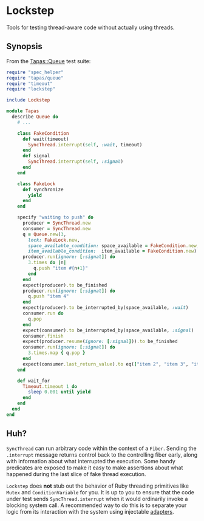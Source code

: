 # Lockstep

Tools for testing thread-aware code without actually using threads.

## Synopsis

From the [Tapas::Queue](https://github.com/avdi/tapas-queue) test suite:

```ruby
require "spec_helper"
require "tapas/queue"
require "timeout"
require "lockstep"

include Lockstep

module Tapas
  describe Queue do
    # ...

    class FakeCondition
      def wait(timeout)
        SyncThread.interrupt(self, :wait, timeout)
      end
      def signal
        SyncThread.interrupt(self, :signal)
      end
    end

    class FakeLock
      def synchronize
        yield
      end
    end

    specify "waiting to push" do
      producer = SyncThread.new
      consumer = SyncThread.new
      q = Queue.new(3,
        lock: FakeLock.new,
        space_available_condition: space_available = FakeCondition.new,
        item_available_condition:  item_available = FakeCondition.new)
      producer.run(ignore: [:signal]) do
        3.times do |n|
          q.push "item #{n+1}"
        end
      end
      expect(producer).to be_finished
      producer.run(ignore: [:signal]) do
        q.push "item 4"
      end
      expect(producer).to be_interrupted_by(space_available, :wait)
      consumer.run do
        q.pop
      end
      expect(consumer).to be_interrupted_by(space_available, :signal)
      consumer.finish
      expect(producer.resume(ignore: [:signal])).to be_finished
      consumer.run(ignore: [:signal]) do
        3.times.map { q.pop }
      end
      expect(consumer.last_return_value).to eq(["item 2", "item 3", "item 4"])
    end

    def wait_for
      Timeout.timeout 1 do
        sleep 0.001 until yield
      end
    end
  end
end
```

## Huh?

`SyncThread` can run arbitrary code within the context of a `Fiber`. Sending the `.interrupt` message returns control back to the controlling fiber early, along with information about what interrupted the execution. Some handy predicates are exposed to make it easy to make assertions about what happened during the last slice of fake thread execution.

`Lockstep` does **not** stub out the behavior of Ruby threading primitives like `Mutex` and `ConditionVariable` for you. It is up to you to ensure that the code under test sends `SyncThread.interrupt` when it would ordinarily invoke a blocking system call. A recommended way to do this is to separate your logic from its interaction with the system using injectable [adapters](http://alistair.cockburn.us/Hexagonal+architecture).